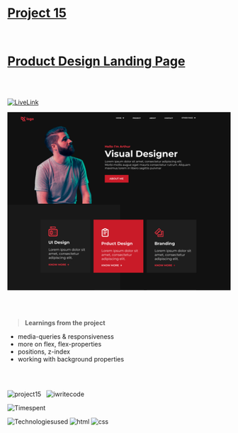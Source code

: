 # [Project 15](https://jagadeeshproject15.netlify.app/)

<br>

# [Product Design Landing Page](https://jagadeeshproject15.netlify.app/)

<br><br>

[![LiveLink](https://img.shields.io/badge/Live%20Link-Click%20here-red)](https://jagadeeshproject15.netlify.app/)


![image](./thumbnail.png)


<br><br>


>**Learnings from the project**


- media-queries & responsiveness
- more on flex, flex-properties
- positions, z-index
- working with background properties

<br><br>

![project15](https://img.shields.io/badge/Project-15-orange)  &nbsp; ![iwritecode](https://img.shields.io/badge/iwrite-code-green)

![Timespent](https://img.shields.io/badge/Time%20spent-9%20hours-blue)

![Technologiesused](https://img.shields.io/badge/-Technologies%20used-informational)
![html](https://img.shields.io/badge/-html-blueviolet) 
![css](https://img.shields.io/badge/-css-ff69b4)